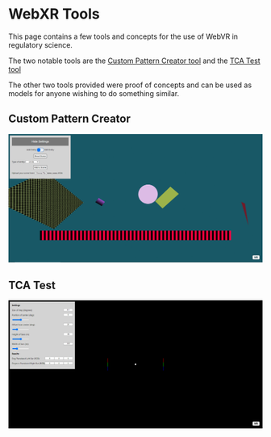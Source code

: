 # WebXR Tools
This page contains a few tools and concepts for the use of WebVR in regulatory science.

The two notable tools are the [Custom Pattern Creator tool](./Custom) and the [TCA Test tool](./TCA)

The other two tools provided were proof of concepts and can be used as models for anyone wishing to do something similar.
 

## Custom Pattern Creator

![plot](Images/patternGenerator.PNG)

## TCA Test

![plot](Images/tca.PNG)
